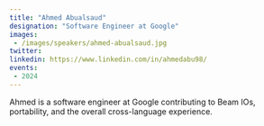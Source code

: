```yaml
---
title: "Ahmed Abualsaud"
designation: "Software Engineer at Google"
images:
 - /images/speakers/ahmed-abualsaud.jpg
twitter: 
linkedin: https://www.linkedin.com/in/ahmedabu98/
events:
 - 2024
---
```


Ahmed is a software engineer at Google contributing to Beam IOs, portability, and the overall cross-language experience.